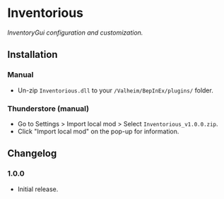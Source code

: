 # Inventorious

*InventoryGui configuration and customization.*

## Installation

### Manual

  * Un-zip `Inventorious.dll` to your `/Valheim/BepInEx/plugins/` folder.

### Thunderstore (manual)

  * Go to Settings > Import local mod > Select `Inventorious_v1.0.0.zip`.
  * Click "Import local mod" on the pop-up for information.

## Changelog

### 1.0.0

  * Initial release.
